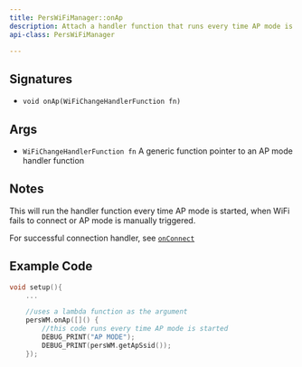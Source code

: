 ```yaml
---
title: PersWiFiManager::onAp
description: Attach a handler function that runs every time AP mode is started
api-class: PersWiFiManager

---
```


## Signatures

- `void onAp(WiFiChangeHandlerFunction fn)`

## Args

- `WiFiChangeHandlerFunction fn` A generic function pointer to an AP mode handler function


## Notes

This will run the handler function every time AP mode is started, when WiFi fails to connect or AP mode is manually triggered.

For successful connection handler, see [`onConnect`]({{site.baseurl}}/api/PersWiFiManager/onConnect)

## Example Code

```cpp
void setup(){
	...

	//uses a lambda function as the argument
	persWM.onAp([]() {
		//this code runs every time AP mode is started
		DEBUG_PRINT("AP MODE");
		DEBUG_PRINT(persWM.getApSsid());
	});

```